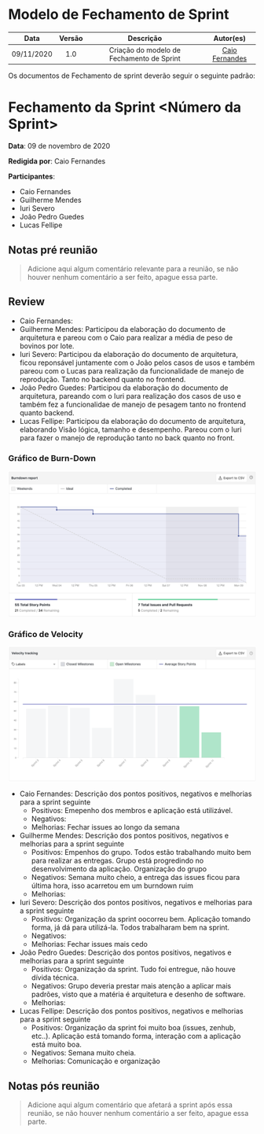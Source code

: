 # Modelo de Fechamento de Sprint

|    Data    | Versão |         Descrição         |           Autor(es)           |
| :--------: | :----: | :-----------------------: | :---------------------------: |
| 09/11/2020 |  1.0   | Criação do modelo de Fechamento de Sprint | [Caio Fernandes](https://github.com/caiovfernandes) |

Os documentos de Fechamento de sprint deverão seguir o seguinte padrão:

# Fechamento da Sprint <Número da Sprint>

**Data**: 09 de novembro de 2020

**Redigida por**: Caio Fernandes

**Participantes**: 
* Caio Fernandes
* Guilherme Mendes
* Iuri Severo
* João Pedro Guedes
* Lucas Fellipe

## Notas pré reunião

> Adicione aqui algum comentário relevante para a reunião, se não houver nenhum comentário a ser feito, apague essa parte.

## Review

* Caio Fernandes: 
* Guilherme Mendes: Participou da elaboração do documento de arquitetura e pareou com o Caio para realizar a média de peso de bovinos por lote.
* Iuri Severo: Participou da elaboração do documento de arquitetura, ficou reponsável juntamente com o João pelos casos de usos e também pareou com o Lucas para realização da funcionalidade de manejo de reprodução. Tanto no backend quanto no frontend.
* João Pedro Guedes: Participou da elaboração do documento de arquitetura, pareando com o Iuri para realização dos casos de uso e também fez a funcionalidae de manejo de pesagem tanto no frontend quanto backend.
* Lucas Fellipe: Participou da elaboração do documento de arquitetura, elaborando Visão lógica, tamanho e desempenho. Pareou com o Iuri para fazer o manejo de reprodução tanto no back quanto no front.


### Gráfico de Burn-Down

<img src="docs/Assets/Img/Sprints/BurnDownSprint10.png" alt="Burn-Down">


### Gráfico de Velocity

<img src="docs/Assets/Img/Sprints/VelocitySprint10.png" alt="Burn-Down">

* Caio Fernandes: Descrição dos pontos positivos, negativos e melhorias para a sprint seguinte
    * Positivos: Emepenho dos membros e aplicação está utilizável.
    * Negativos: 
    * Melhorias: Fechar issues ao longo da semana
* Guilherme Mendes: Descrição dos pontos positivos, negativos e melhorias para a sprint seguinte
    * Positivos: Empenhos do grupo. Todos estão trabalhando muito bem para realizar as entregas. Grupo está progredindo no desenvolvimento da aplicação. Organização do grupo
    * Negativos: Semana muito cheio, a entrega das issues ficou para última hora, isso acarretou em um burndown ruim
    * Melhorias: 
* Iuri Severo: Descrição dos pontos positivos, negativos e melhorias para a sprint seguinte
    * Positivos: Organização da sprint oocorreu bem. Aplicação tomando forma, já dá para utilizá-la. Todos trabalharam bem na sprint.
    * Negativos: 
    * Melhorias: Fechar issues mais cedo
* João Pedro Guedes: Descrição dos pontos positivos, negativos e melhorias para a sprint seguinte
    * Positivos: Organização da sprint. Tudo foi entregue, não houve dívida técnica.
    * Negativos: Grupo deveria prestar mais atenção a aplicar mais padrões, visto que a matéria é arquitetura e desenho de software.
    * Melhorias: 
* Lucas Fellipe: Descrição dos pontos positivos, negativos e melhorias para a sprint seguinte
    * Positivos: Organização da sprint foi muito boa (issues, zenhub, etc..). Aplicação está tomando forma, interação com a aplicação está muito boa.
    * Negativos: Semana muito cheia.
    * Melhorias: Comunicação e organização

## Notas pós reunião

> Adicione aqui algum comentário que afetará a sprint após essa reunião, se não houver nenhum comentário a ser feito, apague essa parte.

